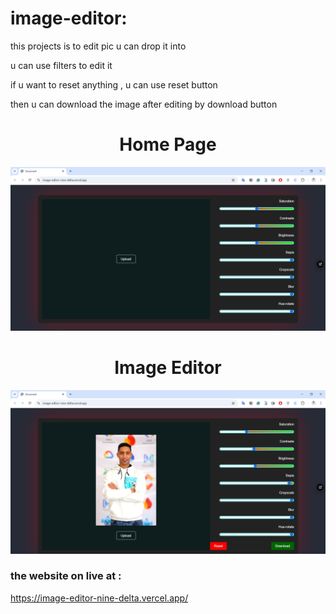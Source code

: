 # image-editor:
this projects is to edit pic u can drop it into

u can use filters to edit it

if u want to reset anything , u can use reset button

then u can download the image after editing by download button


<h1 align="center">Home Page</h1>

![HomePage - Section 1](1.png)

<h1 align="center">Image Editor</h1>

![ImageEditor - Section 2](2.png)

### the website on live at :
https://image-editor-nine-delta.vercel.app/